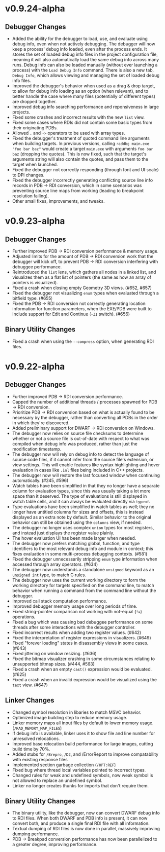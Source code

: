 # v0.9.24-alpha

## Debugger Changes

- Added the ability for the debugger to load, use, and evaluate using debug
  info, even when not actively debugging. The debugger will now keep a process'
  debug info loaded, even after the process ends. It stores the set of loaded
  debug info files in the project configuration file, meaning it will also
  automatically load the same debug info across many runs. Debug info can also
  be loaded manually (without ever launching a process) with the
  `Load Debug Info` command. There is also a new tab, `Debug Info`, which allows
  viewing and managing the set of loaded debug info files.
- Improved the debugger's behavior when used as a drag & drop target, to allow
  for debug info loading as an option (when relevant), and to better handle the
  case where many files (potentially of different types) are dropped together.
- Improved debug info searching performance and reponsiveness in large projects.
- Fixed some crashes and incorrect results with the new `list` view.
- Fixed some cases where RDIs did not contain some basic types from their
  originating PDBs.
- Allowed `.` and `->` operators to be used with array types.
- Fixed the debugger's treatment of quoted command line arguments when building
  targets. In previous versions, calling `raddbg main.exe "foo bar baz"` would
  create a target `main.exe` with arguments `foo bar baz` (dropping the quotes).
  This is now fixed, such that the target's arguments string will also contain
  the quotes, and pass them to the target when launched.
- Fixed the debugger not correctly responding (through font and UI scale) to DPI
  changes.
- Fixed the debugger incorrectly generating conflicting source line info records
  in PDB -> RDI conversion, which in some scenarios was preventing source line
  maps from working (leading to breakpoint resolution failing).
- Other small fixes, improvements, and tweaks.

# v0.9.23-alpha

## Debugger Changes

- Further improved PDB -> RDI conversion performance & memory usage.
- Adjusted limits for the amount of PDB -> RDI conversion work that the
  debugger will kick off, to prevent PDB -> RDI conversion interfering with
  debuggee performance.
- Reintroduced the `list` lens, which gathers all nodes in a linked list, and
  visualizes them as a flat list of pointers (the same as how an array of
  pointers is visualized).
- Fixed a crash when closing empty Geometry 3D views. (#652, #657)
- Fixed the debugger not visualizing `enum` types when evaluated through a
  bitfield type. (#655)
- Fixed the PDB -> RDI conversion not correctly generating location information
  for function parameters, when the EXE/PDB were built to include support for
  Edit and Continue (`-ZI` switch). (#656)

## Binary Utility Changes

- Fixed a crash when using the `--compress` option, when generating RDI files.

# v0.9.22-alpha

## Debugger Changes

- Further improved PDB -> RDI conversion performance.
- Capped the number of additional threads / processes spawned for PDB -> RDI
  conversion.
- Prioritize PDB -> RDI conversion based on what is actually found to be
  necessary by the debugger, rather than converting all PDBs in the order in
  which they're discovered.
- Added preliminary support for DWARF -> RDI conversion on Windows.
- The debugger now relies on source file checksums to determine whether or not
  a source file is out-of-date with respect to what was compiled when debug info
  was produced, rather than just the modification timestamp.
- The debugger now will rely on debug info to detect the language of source code
  files, if it cannot infer from the source file's extension, or view settings.
  This will enable features like syntax highlighting and hover evaluation in
  cases like `.inl` files being included in C++ projects.
- The debugger now will restore the last focused window when continuing
  automatically. (#245, #596)
- Watch tables have been simplified in that they no longer have a separate
  column for evaluation types, since this was usually taking a lot more space
  than it deserved. The type of evaluations is still displayed in watch table
  cells, and it can always be evaluated directly via `typeof`.
- Type evaluations have been simplified in watch tables as well; they no longer
  have untitled columns for sizes and offsets, this is instead displayed as
  an extra note by default. Similar behavior to the original behavior can still
  be obtained using the `columns` view, if needed.
- The debugger no longer uses complex `union` types for most registers, and
  instead just displays the register value plainly.
- The hover evaluation UI has been made larger when needed.
- The debugger now prefers matching global, function, and type identifiers to
  the most relevant debug info and module in context; this fixes evaluation in
  some multi-process debugging contexts. (#581)
- Fixed the debugger unnecessarily stripping `enum` type information when
  accessed through array operators. (#634)
- The debugger now understands a standalone `unsigned` keyword as an
  `unsigned int` type, to match C rules.
- The debugger now uses the current working directory to form the working
  directory for targets specified on the command line, to match behavior when
  running a command from the command line without the debugger.
- Improved call stack computation performance.
- Improved debugger memory usage over long periods of time.
- Fixed string-pointer comparison not working with not-equal (`!=`) operations.
- Fixed a bug which was causing bad debuggee performance on some threads after
  some interactions with the debugger controller.
- Fixed incorrect results when adding two register values. (#642)
- Fixed the interpretation of register expressions in visualizers. (#649)
- Fixed "forever loading" states in disassembly views in some cases. (#643)
- Fixed jittering on window resizing. (#636)
- Fixed the bitmap visualizer crashing in some circumstances relating to
  unsupported bitmap sizes. (#444, #563)
- Fixed a crash when an empty `cast()` expression would be evaluated. (#625)
- Fixed a crash when an invalid expression would be visualized using the `text`
  view. (#647)

## Linker Changes

- Changed symbol resolution in libaries to match MSVC behavior.
- Optimized image building step to reduce memory usage.
- Linker memory maps all input files by default to lower memory usage.
  (`/RAD_MEMORY_MAP_FILES`)
- If debug info is available, linker uses it to show file and line number for
  unresolved relocations.
- Improved base relocation build performance for large images, cutting build
  time by 70%.
- Added stubs for `/Brepro`, `/D2`, and /ErrorReport to improve compatability
  with existing response files
- Implemented section garbage collection (`/OPT:REF`)
- Fixed bug where thread local variables pointed to incorrect types.
- Changed rules for weak and undefined symbols, now weak symbol is not allowed
  to replace an undefined symbol.
- Linker no longer creates thunks for imports that don't require them.

## Binary Utility Changes

- The binary utility, like the debugger, now can convert DWARF debug info to
  RDI files. When both DWARF and PDB info is present, it can now convert both,
  and produce a single final RDI file with all information.
- Textual dumping of RDI files is now done in parallel, massively improving
  dumping performance.
- PDB -> Breakpad conversion performance has now been parallelized to a greater
  degree, improving performance.
